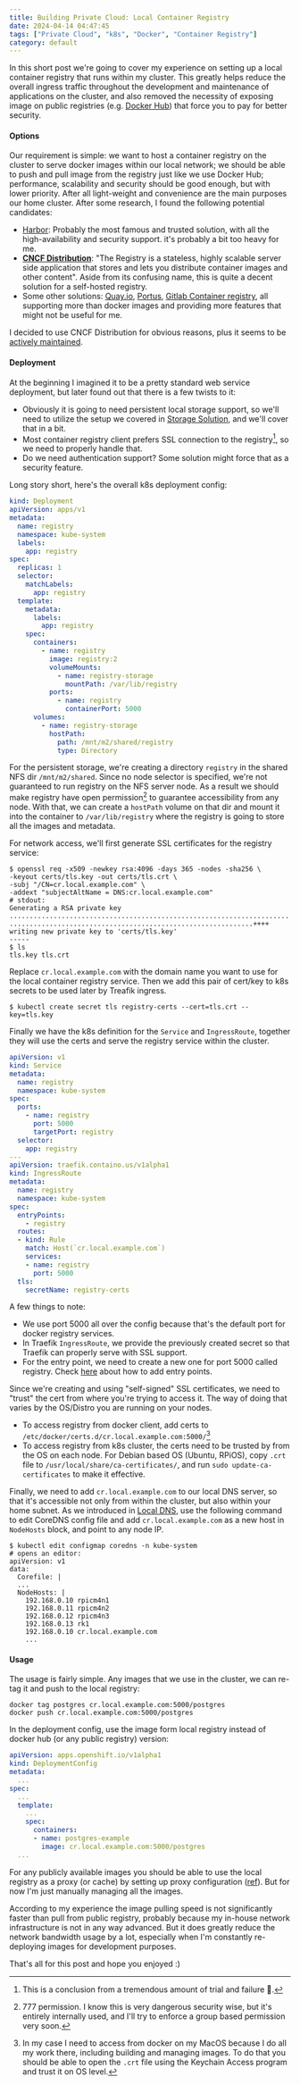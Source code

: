 ```yaml
---
title: Building Private Cloud: Local Container Registry
date: 2024-04-14 04:47:45
tags: ["Private Cloud", "k8s", "Docker", "Container Registry"]
category: default
---
```

In this short post we're going to cover my experience on setting up a local container registry that runs within my cluster. This greatly helps reduce the overall ingress traffic throughout the development and maintenance of applications on the cluster, and also removed the necessity of exposing image on public registries (e.g. [Docker Hub](https://hub.docker.com/)) that force you to pay for better security.

#### Options
Our requirement is simple: we want to host a container registry on the cluster to serve docker images within our local network; we should be able to push and pull image from the registry just like we use Docker Hub; performance, scalability and security should be good enough, but with lower priority. After all light-weight and convenience are the main purposes our home cluster. After some research, I found the following potential candidates:
- [Harbor](https://goharbor.io/): Probably the most famous and trusted solution, with all the high-availability and security support.  it's probably a bit too heavy for me.
- [**CNCF Distribution**](https://distribution.github.io/distribution/): "The Registry is a stateless, highly scalable server side application that stores and lets you distribute container images and other content". Aside from its confusing name, this is quite a decent solution for a self-hosted registry.
- Some other solutions: [Quay.io](https://quay.io/), [Portus](https://github.com/SUSE/Portus), [Gitlab Container registry](https://docs.gitlab.com/ee/user/packages/container_registry/), all supporting more than docker images and providing more features that might not be useful for me.

I decided to use CNCF Distribution for obvious reasons, plus it seems to be [actively maintained](https://github.com/distribution/distribution).

#### Deployment

At the beginning I imagined it to be a pretty standard web service deployment, but later found out that there is a few twists to it:
- Obviously it is going to need persistent local storage support, so we'll need to utilize the setup we covered in [Storage Solution](/blog/post/building_private_cloud_storage_solution/#implementation), and we'll cover that in a bit.
- Most container registry client prefers SSL connection to the registry[^1], so we need to properly handle that.
- Do we need authentication support? Some solution might force that as a security feature.
[^1]: This is a conclusion from a tremendous amount of trial and failure 🥹.

Long story short, here's the overall k8s deployment config:

```yaml
kind: Deployment
apiVersion: apps/v1
metadata:
  name: registry
  namespace: kube-system
  labels:
    app: registry
spec:
  replicas: 1
  selector:
    matchLabels:
      app: registry
  template:
    metadata:
      labels:
        app: registry
    spec:
      containers:
        - name: registry
          image: registry:2
          volumeMounts:
            - name: registry-storage
              mountPath: /var/lib/registry
          ports:
            - name: registry
              containerPort: 5000
      volumes:
        - name: registry-storage
          hostPath:
            path: /mnt/m2/shared/registry
            type: Directory
```
For the persistent storage, we're creating a directory `registry` in the shared NFS dir `/mnt/m2/shared`. Since no node selector is specified, we're not guaranteed to run registry on the NFS server node. As a result we should make registry have open permission[^2] to guarantee accessibility from any node. With that, we can create a `hostPath` volume on that dir and mount it into the container to `/var/lib/registry` where the registry is going to store all the images and metadata.

[^2]: 777 permission. I know this is very dangerous security wise, but it's entirely internally used, and I'll try to enforce a group based permission very soon.

For network access, we'll first generate SSL certificates for the registry service:
```shell
$ openssl req -x509 -newkey rsa:4096 -days 365 -nodes -sha256 \
-keyout certs/tls.key -out certs/tls.crt \
-subj "/CN=cr.local.example.com" \
-addext "subjectAltName = DNS:cr.local.example.com"
# stdout:
Generating a RSA private key
...........................................................................................................................................++++
.............................................................++++
writing new private key to 'certs/tls.key'
-----
$ ls
tls.key tls.crt
```
Replace `cr.local.example.com` with the domain name you want to use for the local container registry service. Then we add this pair of cert/key to k8s secrets to be used later by Treafik ingress.
```shell
$ kubectl create secret tls registry-certs --cert=tls.crt --key=tls.key
```
Finally we have the k8s definition for the `Service` and `IngressRoute`, together they will use the certs and serve the registry service within the cluster.
```yaml
apiVersion: v1
kind: Service
metadata:
  name: registry
  namespace: kube-system
spec:
  ports:
    - name: registry
      port: 5000
      targetPort: registry
  selector:
    app: registry
---
apiVersion: traefik.containo.us/v1alpha1
kind: IngressRoute
metadata:
  name: registry
  namespace: kube-system
spec:
  entryPoints:
    - registry
  routes:
  - kind: Rule
    match: Host(`cr.local.example.com`)
    services:
    - name: registry
      port: 5000
  tls:
    secretName: registry-certs
```
A few things to note:
- We use port 5000 all over the config because that's the default port for docker registry services.
- In Traefik `IngressRoute`, we provide the previously created secret so that Traefik can properly serve with SSL support.
- For the entry point, we need to create a new one for port 5000 called registry. Check [here](/blog/post/building_private_cloud_local_dns/#is_that_all?) about how to add entry points.

Since we're creating and using "self-signed" SSL certificates, we need to "trust" the cert from where you're trying to access it. The way of doing that varies by the OS/Distro you are running on your nodes.
- To access registry from docker client, add certs to `/etc/docker/certs.d/cr.local.example.com:5000/`[^3]
- To access registry from k8s cluster, the certs need to be trusted by from the OS on each node. For Debian based OS (Ubuntu, RPiOS), copy `.crt` file to `/usr/local/share/ca-certificates/`, and run `sudo update-ca-certificates` to make it effective.

[^3]: In my case I need to access from docker on my MacOS because I do all my work there, including building and managing images. To do that you should be able to open the `.crt` file using the Keychain Access program and trust it on OS level.

Finally, we need to add `cr.local.example.com` to our local DNS server, so that it's accessible not only from within the cluster, but also within your home subnet. As we introduced in [Local DNS](/blog/post/building_private_cloud_local_dns/#the_corefile), use the following command to edit CoreDNS config file and add `cr.local.example.com` as a new host in `NodeHosts` block, and point to any node IP.
```shell
$ kubectl edit configmap coredns -n kube-system
# opens an editor:
apiVersion: v1
data:
  Corefile: |
  ...
  NodeHosts: |
    192.168.0.10 rpicm4n1
    192.168.0.11 rpicm4n2
    192.168.0.12 rpicm4n3
    192.168.0.13 rk1
    192.168.0.10 cr.local.example.com
    ...
```

#### Usage

The usage is fairly simple. Any images that we use in the cluster, we can re-tag it and push to the local registry:
```shell
docker tag postgres cr.local.example.com:5000/postgres
docker push cr.local.example.com:5000/postgres
```
In the deployment config, use the image form local registry instead of docker hub (or any public registry) version:
```yaml
apiVersion: apps.openshift.io/v1alpha1
kind: DeploymentConfig
metadata:
  ...
spec:
  ...
  template:
    ...
    spec:
      containers:
      - name: postgres-example
        image: cr.local.example.com:5000/postgres
  ...
```
For any publicly available images you should be able to use the local registry as a proxy (or cache) by setting up proxy configuration ([ref](https://distribution.github.io/distribution/about/configuration/#proxy)). But for now I'm just manually managing all the images.

According to my experience the image pulling speed is not significantly faster than pull from public registry, probably because my in-house network infrastructure is not in any way advanced. But it does greatly reduce the network bandwidth usage by a lot, especially when I'm constantly re-deploying images for development purposes.

That's all for this post and hope you enjoyed :)
